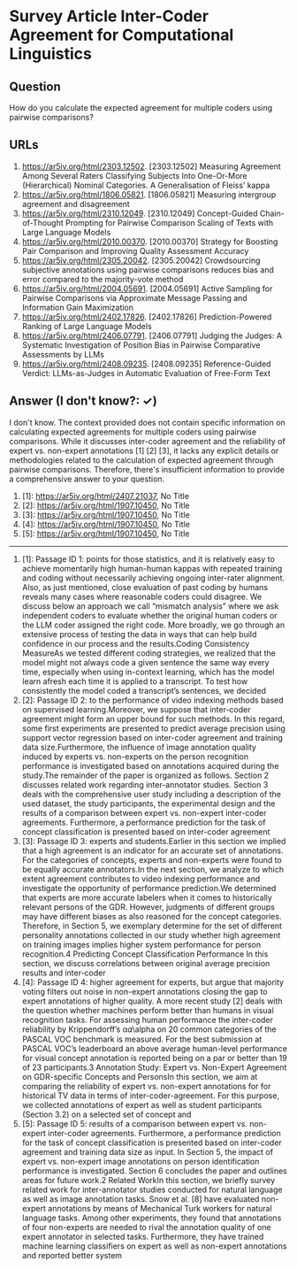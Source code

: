 # Survey Article Inter-Coder Agreement for Computational Linguistics

## Question

How do you calculate the expected agreement for multiple coders using pairwise comparisons?

## URLs

1. https://ar5iv.org/html/2303.12502. [2303.12502] Measuring Agreement Among Several Raters Classifying Subjects Into One-Or-More (Hierarchical) Nominal Categories. A Generalisation of Fleiss’ kappa
2. https://ar5iv.org/html/1806.05821. [1806.05821] Measuring intergroup agreement and disagreement
3. https://ar5iv.org/html/2310.12049. [2310.12049] Concept-Guided Chain-of-Thought Prompting for Pairwise Comparison Scaling of Texts with Large Language Models
4. https://ar5iv.org/html/2010.00370. [2010.00370] Strategy for Boosting Pair Comparison and Improving Quality Assessment Accuracy
5. https://ar5iv.org/html/2305.20042. [2305.20042] Crowdsourcing subjective annotations using pairwise comparisons reduces bias and error compared to the majority-vote method
6. https://ar5iv.org/html/2004.05691. [2004.05691] Active Sampling for Pairwise Comparisons via Approximate Message Passing and Information Gain Maximization
7. https://ar5iv.org/html/2402.17826. [2402.17826] Prediction-Powered Ranking of Large Language Models
8. https://ar5iv.org/html/2406.07791. [2406.07791] Judging the Judges: A Systematic Investigation of Position Bias in Pairwise Comparative Assessments by LLMs
9. https://ar5iv.org/html/2408.09235. [2408.09235] Reference-Guided Verdict: LLMs-as-Judges in Automatic Evaluation of Free-Form Text

## Answer (I don't know?: ✓)

I don't know. The context provided does not contain specific information on calculating expected agreements for multiple coders using pairwise comparisons. While it discusses inter-coder agreement and the reliability of expert vs. non-expert annotations [1] [2] [3], it lacks any explicit details or methodologies related to the calculation of expected agreement through pairwise comparisons. Therefore, there's insufficient information to provide a comprehensive answer to your question.

1. [1]:  https://ar5iv.org/html/2407.21037, No Title
2. [2]:  https://ar5iv.org/html/1907.10450, No Title
3. [3]:  https://ar5iv.org/html/1907.10450, No Title
4. [4]:  https://ar5iv.org/html/1907.10450, No Title
5. [5]:  https://ar5iv.org/html/1907.10450, No Title
---
1. [1]:  Passage ID 1: points for those statistics, and it is relatively easy to achieve momentarily high human-human kappas with repeated training and coding without necessarily achieving ongoing inter-rater alignment. Also, as just mentioned, close evaluation of past coding by humans reveals many cases where reasonable coders could disagree. We discuss below an approach we call “mismatch analysis” where we ask independent coders to evaluate whether the original human coders or the LLM coder assigned the right code. More broadly, we go through an extensive process of testing the data in ways that can help build confidence in our process and the results.Coding Consistency MeasureAs we tested different coding strategies, we realized that the model might not always code a given sentence the same way every time, especially when using in-context learning, which has the model learn afresh each time it is applied to a transcript. To test how consistently the model coded a transcript’s sentences, we decided
2. [2]:  Passage ID 2: to the performance of video indexing methods based on supervised learning.Moreover, we suppose that inter-coder agreement might form an upper bound for such methods. In this regard, some first experiments are presented to predict average precision using support vector regression based on inter-coder agreement and training data size.Furthermore, the influence of image annotation quality induced by experts vs. non-experts on the person recognition performance is investigated based on annotations acquired during the study.The remainder of the paper is organized as follows. Section 2 discusses related work regarding inter-annotator studies. Section 3 deals with the comprehensive user study including a description of the used dataset, the study participants, the experimental design and the results of a comparison between expert vs. non-expert inter-coder agreements. Furthermore, a performance prediction for the task of concept classification is presented based on inter-coder agreement
3. [3]:  Passage ID 3: experts and students.Earlier in this section we implied that a high agreement is an indicator for an accurate set of annotations. For the categories of concepts, experts and non-experts were found to be equally accurate annotators.In the next section, we analyze to which extent agreement contributes to video indexing performance and investigate the opportunity of performance prediction.We determined that experts are more accurate labelers when it comes to historically relevant persons of the GDR. However, judgments of different groups may have different biases as also reasoned for the concept categories. Therefore, in Section 5, we exemplary determine for the set of different personality annotations collected in our study whether high agreement on training images implies higher system performance for person recognition.4 Predicting Concept Classification Performance In this section, we discuss correlations between original average precision results and inter-coder
4. [4]:  Passage ID 4: higher agreement for experts, but argue that majority voting filters out noise in non-expert annotations closing the gap to expert annotations of higher quality. A more recent study [2] deals with the question whether machines perform better than humans in visual recognition tasks. For assessing human performance the inter-coder reliability by Krippendorff’s α𝛼\alpha on 20 common categories of the PASCAL VOC benchmark is measured. For the best submission at PASCAL VOC’s leaderboard an above average human-level performance for visual concept annotation is reported being on a par or better than 19 of 23 participants.3 Annotation Study: Expert vs. Non-Expert Agreement on GDR-specific Concepts and PersonsIn this section, we aim at comparing the reliability of expert vs. non-expert annotations for for historical TV data in terms of inter-coder-agreement. For this purpose, we collected annotations of expert as well as student participants (Section 3.2) on a selected set of concept and
5. [5]:  Passage ID 5: results of a comparison between expert vs. non-expert inter-coder agreements. Furthermore, a performance prediction for the task of concept classification is presented based on inter-coder agreement and training data size as input. In Section 5, the impact of expert vs. non-expert image annotations on person identification performance is investigated. Section 6 concludes the paper and outlines areas for future work.2 Related WorkIn this section, we briefly survey related work for inter-annotator studies conducted for natural language as well as image annotation tasks. Snow et al. [8] have evaluated non-expert annotations by means of Mechanical Turk workers for natural language tasks. Among other experiments, they found that annotations of four non-experts are needed to rival the annotation quality of one expert annotator in selected tasks. Furthermore, they have trained machine learning classifiers on expert as well as non-expert annotations and reported better system